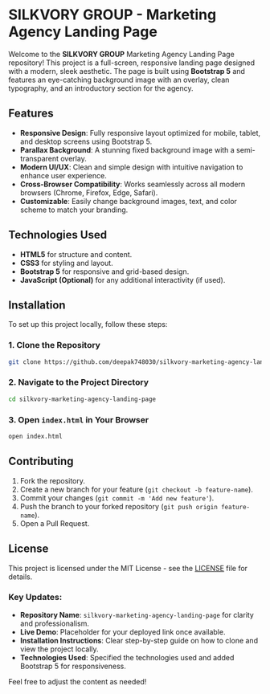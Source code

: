 # SILKVORY GROUP - Marketing Agency Landing Page

Welcome to the **SILKVORY GROUP** Marketing Agency Landing Page repository! This project is a full-screen, responsive landing page designed with a modern, sleek aesthetic. The page is built using **Bootstrap 5** and features an eye-catching background image with an overlay, clean typography, and an introductory section for the agency.

## Features

- **Responsive Design**: Fully responsive layout optimized for mobile, tablet, and desktop screens using Bootstrap 5.
- **Parallax Background**: A stunning fixed background image with a semi-transparent overlay.
- **Modern UI/UX**: Clean and simple design with intuitive navigation to enhance user experience.
- **Cross-Browser Compatibility**: Works seamlessly across all modern browsers (Chrome, Firefox, Edge, Safari).
- **Customizable**: Easily change background images, text, and color scheme to match your branding.



## Technologies Used

- **HTML5** for structure and content.
- **CSS3** for styling and layout.
- **Bootstrap 5** for responsive and grid-based design.
- **JavaScript (Optional)** for any additional interactivity (if used).

## Installation

To set up this project locally, follow these steps:

### 1. Clone the Repository

```bash
git clone https://github.com/deepak748030/silkvory-marketing-agency-landing-page.git
```

### 2. Navigate to the Project Directory

```bash
cd silkvory-marketing-agency-landing-page
```

### 3. Open `index.html` in Your Browser

```bash
open index.html
```

## Contributing

1. Fork the repository.
2. Create a new branch for your feature (`git checkout -b feature-name`).
3. Commit your changes (`git commit -m 'Add new feature'`).
4. Push the branch to your forked repository (`git push origin feature-name`).
5. Open a Pull Request.

## License

This project is licensed under the MIT License - see the [LICENSE](LICENSE) file for details.

### Key Updates:
- **Repository Name**: `silkvory-marketing-agency-landing-page` for clarity and professionalism.
- **Live Demo**: Placeholder for your deployed link once available.
- **Installation Instructions**: Clear step-by-step guide on how to clone and view the project locally.
- **Technologies Used**: Specified the technologies used and added Bootstrap 5 for responsiveness.

Feel free to adjust the content as needed!

